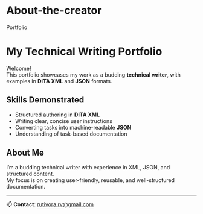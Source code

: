 # About-the-creator
Portfolio
# My Technical Writing Portfolio

Welcome!  
This portfolio showcases my work as a budding **technical writer**, with examples in **DITA XML** and **JSON** formats.


## Skills Demonstrated
- Structured authoring in **DITA XML**
- Writing clear, concise user instructions
- Converting tasks into machine-readable **JSON**
- Understanding of task-based documentation

## About Me
I’m a budding technical writer with experience in XML, JSON, and structured content.  
My focus is on creating user-friendly, reusable, and well-structured documentation.

---
📫 **Contact**: rutivora.rv@gmail.com

